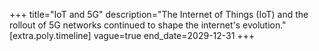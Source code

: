 +++
title="IoT and 5G"
description="The Internet of Things (IoT) and the rollout of 5G networks continued to shape the internet's evolution."
[extra.poly.timeline]
vague=true
end_date=2029-12-31
+++